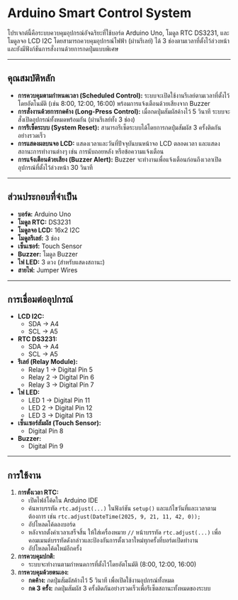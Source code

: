 # Arduino Smart Control System

โปรเจกต์นี้คือระบบควบคุมอุปกรณ์อัจฉริยะที่ใช้บอร์ด Arduino Uno, โมดูล RTC DS3231, และโมดูลจอ LCD I2C โดยสามารถควบคุมอุปกรณ์ไฟฟ้า (ผ่านรีเลย์) ได้ 3 ช่องตามเวลาที่ตั้งไว้ล่วงหน้า และยังมีฟังก์ชันการสั่งงานด้วยการกดปุ่มแบบพิเศษ

---

## **คุณสมบัติหลัก**

- **การควบคุมตามกำหนดเวลา (Scheduled Control):** ระบบจะเปิดใช้งานรีเลย์ตามเวลาที่ตั้งไว้โดยอัตโนมัติ (เช่น 8:00, 12:00, 16:00) พร้อมการแจ้งเตือนด้วยเสียงจาก Buzzer
- **การสั่งงานด้วยการกดค้าง (Long-Press Control):** เมื่อกดปุ่มสัมผัสค้างไว้ 5 วินาที ระบบจะสั่งเปิดอุปกรณ์ทั้งหมดพร้อมกัน (ผ่านรีเลย์ทั้ง 3 ช่อง)
- **การรีเซ็ตระบบ (System Reset):** สามารถรีเซ็ตระบบได้โดยการกดปุ่มสัมผัส 3 ครั้งติดกันอย่างรวดเร็ว
- **การแสดงผลบนจอ LCD:** แสดงเวลาและวันที่ปัจจุบันบนหน้าจอ LCD ตลอดเวลา และแสดงสถานะการทำงานต่างๆ เช่น การนับถอยหลัง หรือข้อความแจ้งเตือน
- **การแจ้งเตือนด้วยเสียง (Buzzer Alert):** Buzzer จะทำงานเพื่อแจ้งเตือนก่อนถึงเวลาเปิดอุปกรณ์ที่ตั้งไว้ล่วงหน้า 30 วินาที

---

## **ส่วนประกอบที่จำเป็น**

- **บอร์ด:** Arduino Uno
- **โมดูล RTC:** DS3231
- **โมดูลจอ LCD:** 16x2 I2C
- **โมดูลรีเลย์:** 3 ช่อง
- **เซ็นเซอร์:** Touch Sensor
- **Buzzer:** โมดูล Buzzer
- **ไฟ LED:** 3 ดวง (สำหรับแสดงสถานะ)
- **สายไฟ:** Jumper Wires

---

## **การเชื่อมต่ออุปกรณ์**

- **LCD I2C:**
  - SDA -> A4
  - SCL -> A5
- **RTC DS3231:**
  - SDA -> A4
  - SCL -> A5
- **รีเลย์ (Relay Module):**
  - Relay 1 -> Digital Pin 5
  - Relay 2 -> Digital Pin 6
  - Relay 3 -> Digital Pin 7
- **ไฟ LED:**
  - LED 1 -> Digital Pin 11
  - LED 2 -> Digital Pin 12
  - LED 3 -> Digital Pin 13
- **เซ็นเซอร์สัมผัส (Touch Sensor):**
  - Digital Pin 8
- **Buzzer:**
  - Digital Pin 9

---

## **การใช้งาน**

1.  **การตั้งเวลา RTC:**
    - เปิดไฟล์โค้ดใน Arduino IDE
    - ค้นหาบรรทัด `rtc.adjust(...)` ในฟังก์ชัน `setup()` และแก้ไขวันที่และเวลาตามต้องการ เช่น `rtc.adjust(DateTime(2025, 9, 21, 11, 42, 0));`
    - อัปโหลดโค้ดลงบอร์ด
    - หลังจากตั้งค่าเวลาเสร็จสิ้น ให้ใส่เครื่องหมาย `//` หน้าบรรทัด `rtc.adjust(...)` เพื่อคอมเมนต์บรรทัดดังกล่าวและป้องกันการตั้งเวลาใหม่ทุกครั้งที่บอร์ดเปิดทำงาน
    - อัปโหลดโค้ดใหม่อีกครั้ง
2.  **การควบคุมปกติ:**
    - ระบบจะทำงานตามกำหนดการที่ตั้งไว้โดยอัตโนมัติ (8:00, 12:00, 16:00)
3.  **การควบคุมด้วยตนเอง:**
    - **กดค้าง:** กดปุ่มสัมผัสค้างไว้ 5 วินาที เพื่อเปิดใช้งานอุปกรณ์ทั้งหมด
    - **กด 3 ครั้ง:** กดปุ่มสัมผัส 3 ครั้งติดกันอย่างรวดเร็วเพื่อรีเซ็ตสถานะทั้งหมดของระบบ
